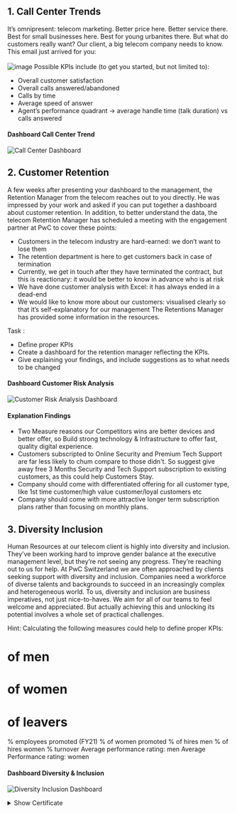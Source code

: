 ## 1. Call Center Trends
It’s omnipresent: telecom marketing. Better price here. Better service there. Best for small businesses here. 
Best for young urbanites there. But what do customers really want? Our client, a big telecom company needs to know. This email just arrived for you:
<br>
<br>
![image](https://github.com/user-attachments/assets/b20e5c8e-256d-41d0-95e8-2ab7a6f2726b)
Possible KPIs include (to get you started, but not limited to):
- Overall customer satisfaction
- Overall calls answered/abandoned
- Calls by time
- Average speed of answer
- Agent’s performance quadrant -> average handle time (talk duration) vs calls answered
  
#### Dashboard Call Center Trend
![Call Center Dashboard](https://github.com/user-attachments/assets/2769f8a1-6eec-4825-a414-fca039d75acd)

## 2. Customer Retention
A few weeks after presenting your dashboard to the management, the Retention Manager from the telecom reaches out to you directly. He was impressed by your work and asked if you can put together a dashboard about customer retention.
In addition, to better understand the data, the telecom Retention Manager has scheduled a meeting with the engagement partner at PwC to cover these points:
- Customers in the telecom industry are hard-earned: we don’t want to lose them
- The retention department is here to get customers back in case of termination 
- Currently, we get in touch after they have terminated the contract, but this is reactionary: it would be better to know in advance who is at risk 
- We  have done customer analysis with Excel: it has always ended in a dead-end
- We would like to know more about our customers: visualised clearly so that it’s self-explanatory for our management
The Retentions Manager has provided some information in the resources.

Task : 
- Define proper KPIs
- Create a dashboard for the retention manager reflecting the KPIs. 
- Give explaining your findings, and include suggestions as to what needs to be changed
  
#### Dashboard Customer Risk Analysis
![Customer Risk Analysis Dashboard](https://github.com/user-attachments/assets/7de75e62-8e7c-43cf-befe-33af14919121)

#### Explanation Findings
- Two Measure reasons our Competitors wins are better devices and better offer, so Build strong technology & Infrastructure to offer fast, quality digital experience.
- Customers subscripted to Online Security and Premium Tech Support are far less likely to chum compare to those didn't. So suggest give away free 3 Months Security and Tech Support subscription to existing customers, as this could help Customers Stay.
- Company should come with differentiated offering for all customer type, like 1st time customer/high value customer/loyal customers etc
- Company should come with more attractive longer term subscription plans rather than focusing on monthly plans.

## 3. Diversity Inclusion
Human Resources at our telecom client is highly into diversity and inclusion. They’ve been working hard to improve gender balance at the executive management level, 
but they’re not seeing any progress. They’re reaching out to us for help.
At PwC Switzerland we are often approached by clients seeking support with diversity and inclusion. Companies need a workforce of diverse talents 
and backgrounds to succeed in an increasingly complex and heterogeneous world. To us, diversity and inclusion are business imperatives, not just nice-to-haves. 
We aim for all of our teams to feel welcome and appreciated. But actually achieving this and unlocking its potential involves a whole set of practical challenges.

Hint: Calculating the following measures could help to define proper KPIs:
# of men
# of women
# of leavers
% employees promoted (FY21)
% of women promoted
% of hires men
% of hires women
% turnover 
Average performance rating: men
Average Performance rating: women

#### Dashboard Diversity & Inclusion
![Diversity   Inclusion Dashboard](https://github.com/user-attachments/assets/2b691f1d-c7ac-44b6-b732-0536cde016fa)

<details>
    <summary>Show Certificate</summary>
    <img src="https://github.com/user-attachments/assets/5dcc674b-5b23-43a8-8980-574ea8506b79" alt="Certificate Power BI - PwC Switzerland Virtual Case Experience">
</details>
